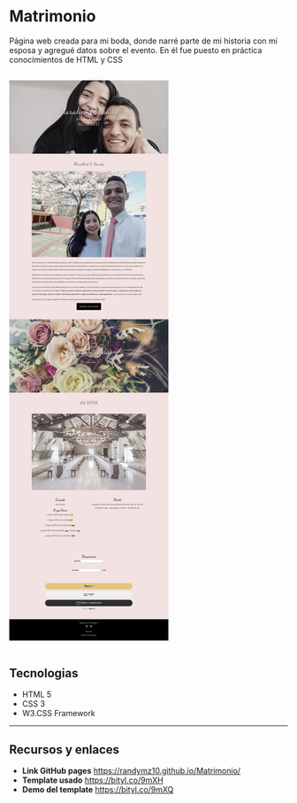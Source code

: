 # Matrimonio

Página web creada para mi boda, donde narré parte de mi historia con mi esposa y agregué datos sobre el evento. En él fue puesto en práctica conocimientos de HTML y CSS

![](/img/matrimonio.jpg)
---
## Tecnologias 
- HTML 5
- CSS 3
- W3.CSS Framework
---
## Recursos y enlaces
- **Link GitHub pages** https://randymz10.github.io/Matrimonio/
- **Template usado** https://bityl.co/9mXH
 - **Demo del template** https://bityl.co/9mXQ

